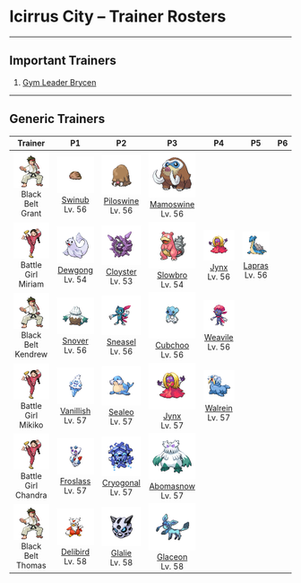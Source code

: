 # Icirrus City – Trainer Rosters

---

## Important Trainers

1. [Gym Leader Brycen](important_trainers.md#gym-leader-brycen)

---

## Generic Trainers</h3>

| Trainer | P1 | P2 | P3 | P4 | P5 | P6 |
|:-------:|:--:|:--:|:--:|:--:|:--:|:--:|
| ![Black Belt Grant](../../assets/trainers/black_belt.png "Black Belt Grant")<br>Black Belt Grant | ![Swinub](../../assets/sprites/swinub/front.png)<br>[Swinub](../../pokemon/swinub.md/)<br>Lv. 56 | ![Piloswine](../../assets/sprites/piloswine/front.png)<br>[Piloswine](../../pokemon/piloswine.md/)<br>Lv. 56 | ![Mamoswine](../../assets/sprites/mamoswine/front.png)<br>[Mamoswine](../../pokemon/mamoswine.md/)<br>Lv. 56 |
| ![Battle Girl Miriam](../../assets/trainers/battle_girl.png "Battle Girl Miriam")<br>Battle Girl Miriam | ![Dewgong](../../assets/sprites/dewgong/front.png)<br>[Dewgong](../../pokemon/dewgong.md/)<br>Lv. 54 | ![Cloyster](../../assets/sprites/cloyster/front.png)<br>[Cloyster](../../pokemon/cloyster.md/)<br>Lv. 53 | ![Slowbro](../../assets/sprites/slowbro/front.png)<br>[Slowbro](../../pokemon/slowbro.md/)<br>Lv. 54 | ![Jynx](../../assets/sprites/jynx/front.png)<br>[Jynx](../../pokemon/jynx.md/)<br>Lv. 56 | ![Lapras](../../assets/sprites/lapras/front.png)<br>[Lapras](../../pokemon/lapras.md/)<br>Lv. 56 |
| ![Black Belt Kendrew](../../assets/trainers/black_belt.png "Black Belt Kendrew")<br>Black Belt Kendrew | ![Snover](../../assets/sprites/snover/front.png)<br>[Snover](../../pokemon/snover.md/)<br>Lv. 56 | ![Sneasel](../../assets/sprites/sneasel/front.png)<br>[Sneasel](../../pokemon/sneasel.md/)<br>Lv. 56 | ![Cubchoo](../../assets/sprites/cubchoo/front.png)<br>[Cubchoo](../../pokemon/cubchoo.md/)<br>Lv. 56 | ![Weavile](../../assets/sprites/weavile/front.png)<br>[Weavile](../../pokemon/weavile.md/)<br>Lv. 56 |
| ![Battle Girl Mikiko](../../assets/trainers/battle_girl.png "Battle Girl Mikiko")<br>Battle Girl Mikiko | ![Vanillish](../../assets/sprites/vanillish/front.png)<br>[Vanillish](../../pokemon/vanillish.md/)<br>Lv. 57 | ![Sealeo](../../assets/sprites/sealeo/front.png)<br>[Sealeo](../../pokemon/sealeo.md/)<br>Lv. 57 | ![Jynx](../../assets/sprites/jynx/front.png)<br>[Jynx](../../pokemon/jynx.md/)<br>Lv. 57 | ![Walrein](../../assets/sprites/walrein/front.png)<br>[Walrein](../../pokemon/walrein.md/)<br>Lv. 57 |
| ![Battle Girl Chandra](../../assets/trainers/battle_girl.png "Battle Girl Chandra")<br>Battle Girl Chandra | ![Froslass](../../assets/sprites/froslass/front.png)<br>[Froslass](../../pokemon/froslass.md/)<br>Lv. 57 | ![Cryogonal](../../assets/sprites/cryogonal/front.png)<br>[Cryogonal](../../pokemon/cryogonal.md/)<br>Lv. 57 | ![Abomasnow](../../assets/sprites/abomasnow/front.png)<br>[Abomasnow](../../pokemon/abomasnow.md/)<br>Lv. 57 |
| ![Black Belt Thomas](../../assets/trainers/black_belt.png "Black Belt Thomas")<br>Black Belt Thomas | ![Delibird](../../assets/sprites/delibird/front.png)<br>[Delibird](../../pokemon/delibird.md/)<br>Lv. 58 | ![Glalie](../../assets/sprites/glalie/front.png)<br>[Glalie](../../pokemon/glalie.md/)<br>Lv. 58 | ![Glaceon](../../assets/sprites/glaceon/front.png)<br>[Glaceon](../../pokemon/glaceon.md/)<br>Lv. 58 |

